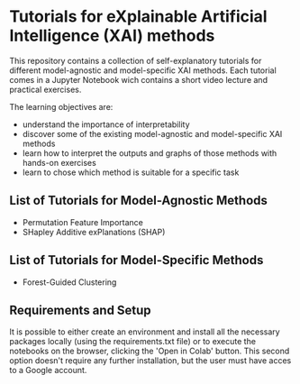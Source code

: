 # Tutorials for eXplainable Artificial Intelligence (XAI) methods

This repository contains a collection of self-explanatory tutorials for different model-agnostic and model-specific XAI methods.
Each tutorial comes in a Jupyter Notebook wich contains a short video lecture and practical exercises.

The learning objectives are:

- understand the importance of interpretability
- discover some of the existing model-agnostic and model-specific XAI methods
- learn how to interpret the outputs and graphs of those methods with hands-on exercises
- learn to chose which method is suitable for a specific task

## List of Tutorials for Model-Agnostic Methods

- Permutation Feature Importance
- SHapley Additive exPlanations (SHAP)

## List of Tutorials for Model-Specific Methods

- Forest-Guided Clustering

## Requirements and Setup

It is possible to either create an environment and install all the necessary packages locally (using the requirements.txt file) or to execute the notebooks on the browser, clicking the 'Open in Colab' button. This second option doesn't require any further installation, but the user must have acces to a Google account.
